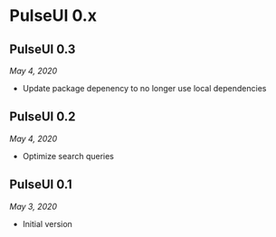 # PulseUI 0.x

## PulseUI 0.3

*May 4, 2020*

- Update package depenency to no longer use local dependencies

## PulseUI 0.2

*May 4, 2020*

- Optimize search queries

## PulseUI 0.1

*May 3, 2020*

- Initial version
